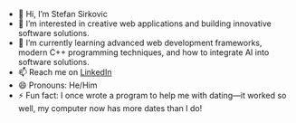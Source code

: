 - 👋 Hi, I’m Stefan Sirkovic
- 👀 I’m interested in creative web applications and building innovative software solutions.
- 🌱 I’m currently learning advanced web development frameworks, modern C++ programming techniques, and how to integrate AI into software solutions.
- 📫 Reach me on [LinkedIn](https://www.linkedin.com/in/stefansirkovic/)
- 😄 Pronouns: He/Him
- ⚡ Fun fact: I once wrote a program to help me with dating—it worked so well, my computer now has more dates than I do!

<!---
StefanSirkovic/StefanSirkovic is a ✨ special ✨ repository because its `README.md` (this file) appears on your GitHub profile.
You can click the Preview link to take a look at your changes.
--->
